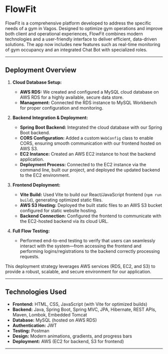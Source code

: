 # FlowFit

FlowFit is a comprehensive platform developed to address the specific needs of a gym in Vagos. Designed to optimize gym operations and improve both client and operational experiences, FlowFit combines modern technologies and a user-friendly interface to deliver efficient, data-driven solutions. The app now includes new features such as real-time monitoring of gym occupancy and an integrated Chat Bot with specialized roles.

---

## Deployment Overview

1. **Cloud Database Setup:**  
   - **AWS RDS:** We created and configured a MySQL cloud database on AWS RDS for a highly available, secure data store.  
   - **Management:** Connected the RDS instance to MySQL Workbench for proper configuration and monitoring.

2. **Backend Integration & Deployment:**  
   - **Spring Boot Backend:** Integrated the cloud database with our Spring Boot backend.  
   - **CORS Configuration:** Added a custom `WebConfig` class to enable CORS, ensuring smooth communication with our frontend hosted on AWS S3.  
   - **EC2 Instance:** Created an AWS EC2 instance to host the backend application.  
   - **Deployment Process:** Connected to the EC2 instance via the command line, built our project, and deployed the updated backend to the EC2 environment.

3. **Frontend Deployment:**  
   - **Vite Build:** Used Vite to build our React/JavaScript frontend (`npm run build`), generating optimized static files.  
   - **AWS S3 Hosting:** Deployed the built static files to an AWS S3 bucket configured for static website hosting.  
   - **Backend Connection:** Configured the frontend to communicate with the EC2-hosted backend via its cloud URL.

4. **Full Flow Testing:**  
   - Performed end-to-end testing to verify that users can seamlessly interact with the system—from accessing the frontend and performing logins/registrations to the backend correctly processing requests.

This deployment strategy leverages AWS services (RDS, EC2, and S3) to provide a robust, scalable, and secure environment for our application.

---

## Technologies Used

- **Frontend:** HTML, CSS, JavaScript (with Vite for optimized builds)
- **Backend:** Java, Spring Boot, Spring MVC, JPA, Hibernate, REST APIs, Maven, Lombok, Embedded Tomcat
- **Database:** MySQL (hosted on AWS RDS)
- **Authentication:** JWT
- **Testing:** Postman
- **Design:** Modern animations, gradients, and progress bars
- **Deployment:** AWS (EC2 for backend, S3 for frontend)

---

